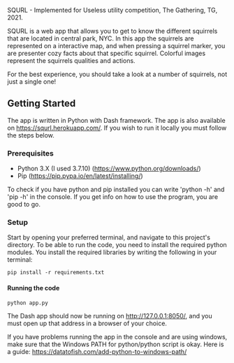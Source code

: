 SQURL - Implemented for Useless utility competition, The Gathering, TG, 2021.

SQURL is a web app that allows you to get to know the different squirrels that are located in central park, NYC. 
In this app the squirrels are represented on a interactive map, and when pressing a squirrel marker, you are presenter cozy facts about that specific squirrel. Colorful images represent the squirrels qualities and actions.

For the best experience, you should take a look at a number of squirrels, not just a single one!

## Getting Started
The app is written in Python with Dash framework.
The app is also available on https://squrl.herokuapp.com/.
If you wish to run it locally you must follow the steps below. 

### Prerequisites
- Python 3.X  (I used 3.7.10) (https://www.python.org/downloads/)
- Pip (https://pip.pypa.io/en/latest/installing/)

To check if you have python and pip installed you can write 'python -h' and 'pip -h' in the console. If you get info on how to use the program, you are good to go. 


### Setup
Start by opening your preferred terminal, and navigate to this project's directory.
To be able to run the code, you need to install the required python modules.
You install the required libraries by writing the following in your terminal:

```
pip install -r requirements.txt
```

#### Running the code
```
python app.py
```

The Dash app should now be running on http://127.0.0.1:8050/, and you must open up that address in a browser of your choice.




If you have problems running the app in the console and are using windows, make sure that the Windows PATH for python/python script is okay. Here is a guide: https://datatofish.com/add-python-to-windows-path/